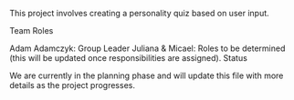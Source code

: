 This project involves creating a personality quiz based on user input.

Team Roles

Adam Adamczyk: Group Leader
Juliana & Micael: Roles to be determined (this will be updated once responsibilities are assigned).
Status

We are currently in the planning phase and will update this file with more details as the project progresses.